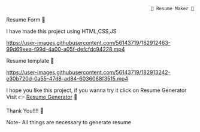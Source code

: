                                                           📃 Resume Maker 📃
 Resume Form 🤟
 
 I have made this project using HTML,CSS,JS
                    
                    

https://user-images.githubusercontent.com/56143719/182912463-99d69eea-f99d-4a00-a05f-defcfdc94228.mp4

Resume template 🤟



https://user-images.githubusercontent.com/56143719/182913242-e30b720d-0a55-47d8-ad84-6036068f3515.mp4

I hope you like this project, if you wanna try it click on Resume Generator
                                                                               Visit 👉 <a href="https://a593.github.io/ResumeMaker/">Resume Generator</a> 📜
                
                
Thank You!!!! 🙂   

 Note- All things are necessary to generate resume

